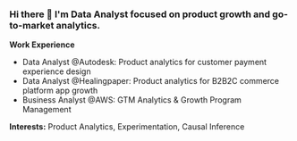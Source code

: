 ### Hi there 👋 I'm Data Analyst focused on product growth and go-to-market analytics.

**Work Experience**
- Data Analyst @Autodesk: Product analytics for customer payment experience design
- Data Analyst @Healingpaper: Product analytics for B2B2C commerce platform app growth
- Business Analyst @AWS: GTM Analytics & Growth Program Management

**Interests:** Product Analytics, Experimentation, Causal Inference
